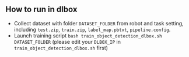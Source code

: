 ## How to run in dlbox

- Collect dataset with folder `DATASET_FOLDER` from robot and task setting, including `test.zip`, `train.zip`, `label_map.pbtxt`, `pipeline.config`.
- Launch training script `bash train_object_detection_dlbox.sh DATASET_FOLDER` (please edit your `DLBOX_IP` in `train_object_detection_dlbox.sh` first)
